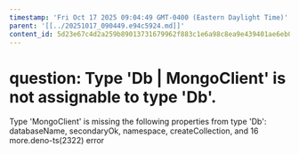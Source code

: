 ```yaml
---
timestamp: 'Fri Oct 17 2025 09:04:49 GMT-0400 (Eastern Daylight Time)'
parent: '[[../20251017_090449.e94c5924.md]]'
content_id: 5d23e67c4d2a259b89013731679962f883c1e6a98c8ea9e439401ae6eb022cc8
---
```


# question: Type 'Db | MongoClient' is not assignable to type 'Db'.

Type 'MongoClient' is missing the following properties from type 'Db': databaseName, secondaryOk, namespace, createCollection, and 16 more.deno-ts(2322) error
